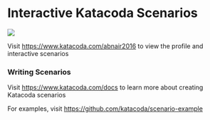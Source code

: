 # Interactive Katacoda Scenarios

[![](http://shields.katacoda.com/katacoda/abnair2016/count.svg)](https://www.katacoda.com/abnair2016 "Get your profile on Katacoda.com")

Visit https://www.katacoda.com/abnair2016 to view the profile and interactive scenarios

### Writing Scenarios
Visit https://www.katacoda.com/docs to learn more about creating Katacoda scenarios

For examples, visit https://github.com/katacoda/scenario-example
